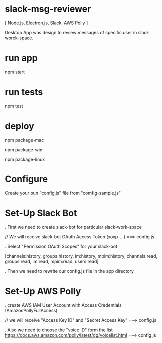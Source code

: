 # slack-msg-reviewer
[ Node.js, Electron.js, Slack, AWS Polly ]

Desktop App was design to review messages of specific user in slack worck-space.


# run app
npm start

# run tests
npm test

# deploy
npm package-mac

npm package-win

npm package-linux


# Configure
Create your oun "config.js" file from "comfig-sample.js"


# Set-Up Slack Bot
. First we need to create slack-bot for particular slack-work-space

// We will receive slack-bot OAuth Access Token (xoxp-...) ===> config.js

. Select "Permission OAuth Scopes" for your slack-bot 

[channels:history, groups:history, im:history, mpim:history, channels:read, groups:read, im:read, mpim:read, users:read]

. Then we need to rewrite our config.js file in the app directory


# Set-Up AWS Polly
. create AWS IAM User Account with Access Credentials (AmazonPollyFullAccess)

// we will receive "Access Key ID" and "Secret Access Key" ===> config.js

. Also we need to choose the "voice ID" form the list https://docs.aws.amazon.com/polly/latest/dg/voicelist.html ===> config.js
